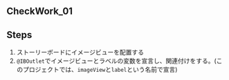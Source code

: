 ## CheckWork_01

## Steps
1. ストーリーボードにイメージビューを配置する
2. `@IBOutlet`でイメージビューとラベルの変数を宣言し、関連付けをする。(このプロジェクトでは、`imageView`と`label`という名前で宣言)

